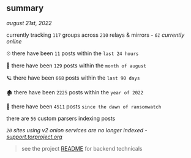 
## summary
_august 21st, 2022_

currently tracking `117` groups across `210` relays & mirrors - _`61` currently online_

⏲ there have been `11` posts within the `last 24 hours`

🦈 there have been `129` posts within the `month of august`

🪐 there have been `668` posts within the `last 90 days`

🏚 there have been `2225` posts within the `year of 2022`

🦕 there have been `4511` posts `since the dawn of ransomwatch`

there are `56` custom parsers indexing posts

_`20` sites using v2 onion services are no longer indexed - [support.torproject.org](https://support.torproject.org/onionservices/v2-deprecation/)_

> see the project [README](https://github.com/joshhighet/ransomwatch#ransomwatch--) for backend technicals
